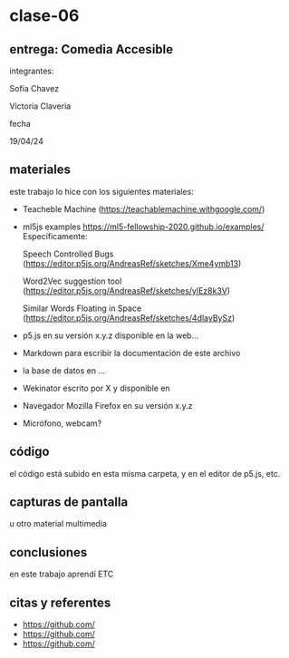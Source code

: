 # clase-06

## entrega: Comedia Accesible

integrantes:

Sofía Chavez 

Victoria Claveria 

fecha

19/04/24

## materiales

este trabajo lo hice con los siguientes materiales:

- Teacheble Machine (https://teachablemachine.withgoogle.com/)
- ml5js examples https://ml5-fellowship-2020.github.io/examples/
  Específicamente:
  
  Speech Controlled Bugs (https://editor.p5js.org/AndreasRef/sketches/Xme4ymb13)
  
  Word2Vec suggestion tool (https://editor.p5js.org/AndreasRef/sketches/ylEz8k3V)
  
  Similar Words Floating in Space (https://editor.p5js.org/AndreasRef/sketches/4dlayBySz)

- p5.js en su versión x.y.z disponible en la web...
- Markdown para escribir la documentación de este archivo
- la base de datos en ...
- Wekinator escrito por X y disponible en
- Navegador Mozilla Firefox en su versión x.y.z
- Micrófono, webcam?

## código

el código está subido en esta misma carpeta, y en el editor de p5.js, etc.

## capturas de pantalla

u otro material multimedia

## conclusiones

en este trabajo aprendí ETC

## citas y referentes

- <https://github.com/>
- <https://github.com/>
- <https://github.com/>
